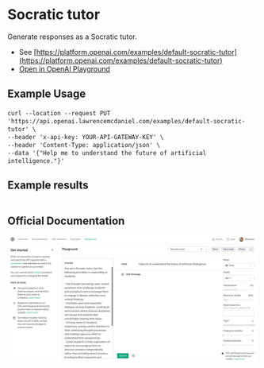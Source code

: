 # Socratic tutor

Generate responses as a Socratic tutor.

- See [https://platform.openai.com/examples/default-socratic-tutor](https://platform.openai.com/examples/default-socratic-tutor)
- [Open in OpenAI Playground](https://platform.openai.com/playground/p/default-socratic-tutor)

## Example Usage

```console
curl --location --request PUT 'https://api.openai.lawrencemcdaniel.com/examples/default-socratic-tutor' \
--header 'x-api-key: YOUR-API-GATEWAY-KEY' \
--header 'Content-Type: application/json' \
--data '{"Help me to understand the future of artificial intelligence."}'
```

## Example results

```json

```

## Official Documentation

![OpenAI Playground](https://raw.githubusercontent.com/FullStackWithLawrence/aws-openai/main/doc/examples/example-25-socratic-tutor.png "OpenAI Playground")
